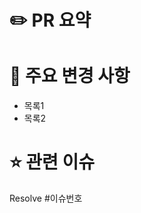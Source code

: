 # ✏️ PR 요약
<!-- PR 내용을 요약하여 작성해주세요. -->

# 📌 주요 변경 사항
<!-- 주요 변경사항 목록을 작성 -->
- 목록1
- 목록2

# ⭐ 관련 이슈
Resolve #이슈번호